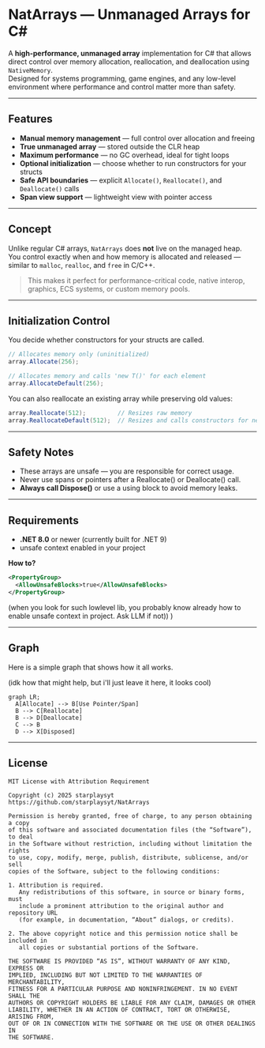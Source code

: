 # NatArrays — Unmanaged Arrays for C#

A **high-performance, unmanaged array** implementation for C# that allows direct control over memory allocation, reallocation, and deallocation using `NativeMemory`.  
Designed for systems programming, game engines, and any low-level environment where performance and control matter more than safety.

---

## Features

- **Manual memory management** — full control over allocation and freeing  
-  **True unmanaged array** — stored outside the CLR heap  
-  **Maximum performance** — no GC overhead, ideal for tight loops  
-  **Optional initialization** — choose whether to run constructors for your structs  
-  **Safe API boundaries** — explicit `Allocate()`, `Reallocate()`, and `Deallocate()` calls  
-  **Span view support** — lightweight view with pointer access

---

## Concept

Unlike regular C# arrays, `NatArrays` does **not** live on the managed heap.  
You control exactly when and how memory is allocated and released — similar to `malloc`, `realloc`, and `free` in C/C++.

> This makes it perfect for performance-critical code, native interop, graphics, ECS systems, or custom memory pools.

---

## Initialization Control

You decide whether constructors for your structs are called.

```csharp
// Allocates memory only (uninitialized)
array.Allocate(256);

// Allocates memory and calls 'new T()' for each element
array.AllocateDefault(256);
```

You can also reallocate an existing array while preserving old values:

```csharp
array.Reallocate(512);         // Resizes raw memory
array.ReallocateDefault(512);  // Resizes and calls constructors for new slots
```

---

## Safety Notes

- These arrays are unsafe — you are responsible for correct usage.
- Never use spans or pointers after a Reallocate() or Deallocate() call.
- **Always call Dispose()** or use a using block to avoid memory leaks.

---

## Requirements

- **.NET 8.0** or newer (currently built for .NET 9)
- unsafe context enabled in your project

**How to?**
```xml
<PropertyGroup>
  <AllowUnsafeBlocks>true</AllowUnsafeBlocks>
</PropertyGroup>
```
(when you look for such lowlevel lib, you probably know already how to enable unsafe context in project. Ask LLM if not)) )

---

## Graph
Here is a simple graph that shows how it all works.

(idk how that might help, but i'll just leave it here, it looks cool)

```mermaid
graph LR;
  A[Allocate] --> B[Use Pointer/Span]
  B --> C[Reallocate]
  B --> D[Deallocate]
  C --> B
  D --> X[Disposed]
```

---

## License

```
MIT License with Attribution Requirement

Copyright (c) 2025 starplaysyt
https://github.com/starplaysyt/NatArrays

Permission is hereby granted, free of charge, to any person obtaining a copy
of this software and associated documentation files (the “Software”), to deal
in the Software without restriction, including without limitation the rights
to use, copy, modify, merge, publish, distribute, sublicense, and/or sell
copies of the Software, subject to the following conditions:

1. Attribution is required.
   Any redistributions of this software, in source or binary forms, must
   include a prominent attribution to the original author and repository URL
   (for example, in documentation, “About” dialogs, or credits).

2. The above copyright notice and this permission notice shall be included in
   all copies or substantial portions of the Software.

THE SOFTWARE IS PROVIDED “AS IS”, WITHOUT WARRANTY OF ANY KIND, EXPRESS OR
IMPLIED, INCLUDING BUT NOT LIMITED TO THE WARRANTIES OF MERCHANTABILITY,
FITNESS FOR A PARTICULAR PURPOSE AND NONINFRINGEMENT. IN NO EVENT SHALL THE
AUTHORS OR COPYRIGHT HOLDERS BE LIABLE FOR ANY CLAIM, DAMAGES OR OTHER
LIABILITY, WHETHER IN AN ACTION OF CONTRACT, TORT OR OTHERWISE, ARISING FROM,
OUT OF OR IN CONNECTION WITH THE SOFTWARE OR THE USE OR OTHER DEALINGS IN
THE SOFTWARE.
```
